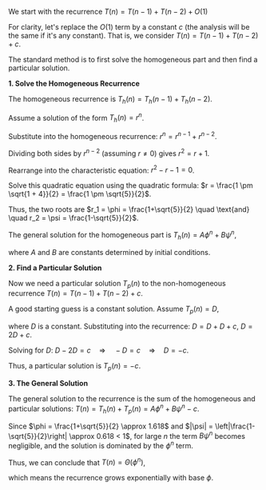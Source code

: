 We start with the recurrence
$T(n) = T(n-1) + T(n-2) + O(1)$

For clarity, let's replace the $O(1)$ term by a constant $c$ (the analysis will be the same if it's any constant). That is, we consider
$T(n) = T(n-1) + T(n-2) + c$.

The standard method is to first solve the homogeneous part and then find a particular solution.

**1. Solve the Homogeneous Recurrence**

The homogeneous recurrence is
$T_h(n) = T_h(n-1) + T_h(n-2)$.

Assume a solution of the form
$T_h(n) = r^n$.

Substitute into the homogeneous recurrence:
$r^n = r^{n-1} + r^{n-2}$.

Dividing both sides by $r^{n-2}$ (assuming $r \neq 0$) gives
$r^2 = r + 1$.

Rearrange into the characteristic equation:
$r^2 - r - 1 = 0$.

Solve this quadratic equation using the quadratic formula:
$r = \frac{1 \pm \sqrt{1 + 4}}{2} = \frac{1 \pm \sqrt{5}}{2}$.

Thus, the two roots are
$r_1 = \phi = \frac{1+\sqrt{5}}{2} \quad \text{and} \quad r_2 = \psi = \frac{1-\sqrt{5}}{2}$.

The general solution for the homogeneous part is
$T_h(n) = A \phi^n + B \psi^n$,

where $A$ and $B$ are constants determined by initial conditions.

**2. Find a Particular Solution**

Now we need a particular solution $T_p(n)$ to the non-homogeneous recurrence
$T(n) = T(n-1) + T(n-2) + c$.

A good starting guess is a constant solution. Assume
$T_p(n) = D$,

where $D$ is a constant. Substituting into the recurrence:
$D = D + D + c$,
$D = 2D + c$.

Solving for $D$:
$D - 2D = c \quad \Rightarrow \quad -D = c \quad \Rightarrow \quad D = -c$.

Thus, a particular solution is
$T_p(n) = -c$.

**3. The General Solution**

The general solution to the recurrence is the sum of the homogeneous and particular solutions:
$T(n) = T_h(n) + T_p(n) = A \phi^n + B \psi^n - c$.

Since $\phi = \frac{1+\sqrt{5}}{2} \approx 1.618$ and $|\psi| = \left|\frac{1-\sqrt{5}}{2}\right| \approx 0.618 < 1$, for large $n$ the term $B \psi^n$ becomes negligible, and the solution is dominated by the $\phi^n$ term.

Thus, we can conclude that
$T(n) = \Theta(\phi^n)$,

which means the recurrence grows exponentially with base $\phi$.
<!--stackedit_data:
eyJoaXN0b3J5IjpbLTExNDY5MDMzNl19
-->